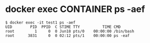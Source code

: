 # docker exec CONTAINER ps -aef
```{bash}
$ docker exec -it test1 ps -aef
UID        PID  PPID  C STIME TTY          TIME CMD
root         1     0  0 Jun18 pts/0    00:00:00 /bin/bash
root      3831     0  0 02:12 pts/1    00:00:00 ps -eaf
```
